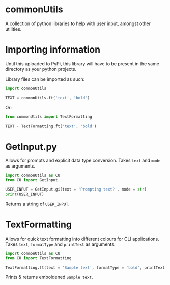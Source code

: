 # commonUtils

A collection of python libraries to help with user input, amongst other utilities.


# Importing information

Until this uploaded to PyPi, this library will have to be present in the same directory as your python projects.

Library files can be imported as such:

```py
import commonUtils

TEXT = commonUtils.ft('text', 'bold')
```

Or:

```py
from commonUtils import TextFormatting

TEXT - TextFormatting.ft('text', 'bold')
```


# GetInput.py

Allows for prompts and explicit data type conversion.
Takes `text` and `mode` as arguments.

```py
import commonUtils as CU
from CU import GetInput

USER_INPUT = GetInput.gi(text = 'Prompting text?', mode = str)
print(USER_INPUT)
```
Returns a string of `USER_INPUT`.


# TextFormatting

Allows for quick text formatting into different colours for CLI applications.
Takes `text`, `formatType` and `printText` as arguments.

```py
import commonUtils as CU
from CU import TextFormatting

TextFormatting.ft(text = 'Sample text', formatType = 'bold', printText = True)
```

Prints & returns emboldened `Sample text`.

